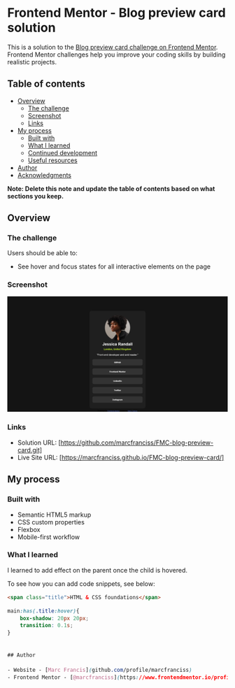 # Frontend Mentor - Blog preview card solution

This is a solution to the [Blog preview card challenge on Frontend Mentor](https://www.frontendmentor.io/challenges/blog-preview-card-ckPaj01IcS). Frontend Mentor challenges help you improve your coding skills by building realistic projects. 

## Table of contents

- [Overview](#overview)
  - [The challenge](#the-challenge)
  - [Screenshot](#screenshot)
  - [Links](#links)
- [My process](#my-process)
  - [Built with](#built-with)
  - [What I learned](#what-i-learned)
  - [Continued development](#continued-development)
  - [Useful resources](#useful-resources)
- [Author](#author)
- [Acknowledgments](#acknowledgments)

**Note: Delete this note and update the table of contents based on what sections you keep.**

## Overview

### The challenge

Users should be able to:

- See hover and focus states for all interactive elements on the page

### Screenshot

![Screenshot of dekstop web design](./design/Frontend%20Mentor%20Social%20links%20profile.png)

### Links

- Solution URL: [https://github.com/marcfranciss/FMC-blog-preview-card.git]
- Live Site URL: [https://marcfranciss.github.io/FMC-blog-preview-card/]

## My process

### Built with

- Semantic HTML5 markup
- CSS custom properties
- Flexbox
- Mobile-first workflow

### What I learned

I learned to add effect on the parent once the child is hovered.

To see how you can add code snippets, see below:

```html
<span class="title">HTML & CSS foundations</span>
```
```css
main:has(.title:hover){
    box-shadow: 20px 20px;
    transition: 0.1s;
}


## Author

- Website - [Marc Francis](github.com/profile/marcfranciss)
- Frontend Mentor - [@marcfranciss](https://www.frontendmentor.io/profile/marcfranciss)
